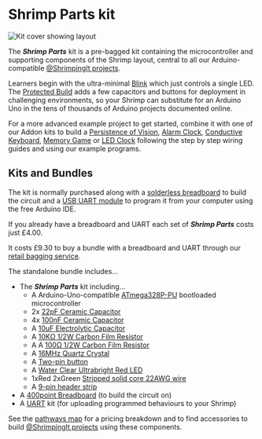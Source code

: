 # Shrimp Parts kit

![Kit cover showing layout](../project/shrimp/kit.png)

The ***Shrimp Parts*** kit is a pre-bagged kit containing the microcontroller and supporting components of the Shrimp layout, central to all our Arduino-compatible [@ShrimpingIt projects](/#project). 

Learners begin with the ultra-minimal [Blink](../project/blink.html) which just controls a single LED. The [Protected Build](../project/protected/) adds a few capacitors and buttons for deployment in challenging environments, so your Shrimp can substitute for an Arduino Uno in the tens of thousands of Arduino projects documented online.

For a more advanced example project to get started, combine it with one of our Addon kits to build a [Persistence of Vision](../project/pov/), [Alarm Clock](../project/alarmclock/), [Conductive Keyboard](../project/keyboard/), [Memory Game](../project/memory/) or [LED Clock](../project/ledclock/) following the step by step wiring guides and using our example programs.

## Kits and Bundles

The kit is normally purchased along with a [solderless breadboard](breadboard400.html) to build the circuit and a [USB UART module](CP2102.html) to program it from your computer using the free Arduino IDE. 

If you already have a breadboard and UART each set of ***Shrimp Parts*** costs just £4.00. 

It costs £9.30 to buy a bundle with a breadboard and UART through our [retail bagging service](../bagging.html).

The standalone bundle includes...

* The ***Shrimp Parts*** kit including...
	* A Arduino-Uno-compatible [ATmega328P-PU](http://cpc.farnell.com/1/1/108471-mcu-8bit-avr-32k-flash-28pdip-cpu-speed-20mhz-controller-familyseries-atmega-embedded-interface-type-i2c-spi-uart-mcu-case-style-dip-msl-no-of-ios-23-no-of-pins-28-packaging-each-program-memory-size-32kb-ram-memory-size-2kb-svhc-n-atmega328p-pu-atmel.html) bootloaded microcontroller
	* 2x [22pF Ceramic Capacitor](http://www.taydaelectronics.com/10-x-22pf-50v-ceramic-disc-capacitor-pkg-of-10.html)
	* 4x [100nF Ceramic Capacitor](http://www.taydaelectronics.com/10-x-0-1uf-50v-ceramic-disc-capacitor-pkg-of-10.html)
	* A [10uF Electrolytic Capacitor](http://www.taydaelectronics.com/10uf-25v-105c-radial-electrolytic-capacitor-5x11mm.html)
	* A [10KΩ 1/2W Carbon Film Resistor](http://www.taydaelectronics.com/10-x-resistor-10k-ohm-1-4w-5-carbon-film-pkg-of-10.html)
	* A A [100Ω 1/2W Carbon Film Resistor](http://www.taydaelectronics.com/catalogsearch/result/?q=100+OHM+1%2F2W+5%25+Carbon+Film+Resistor)
	* A [16MHz Quartz Crystal](http://www.taydaelectronics.com/16-000-mhz-16-mhz-crystal-hc-49-s-low-profile.html)
	* A [Two-pin button](http://www.taydaelectronics.com/tact-switch-6-6mm-5mm-through-hole-spst-no.html)
	* A [Water Clear Ultrabright Red LED](http://www.taydaelectronics.com/led-5mm-red-water-clear-ultra-bright.html)
	* 1xRed 2xGreen [Stripped solid core 22AWG wire](http://www.rapidonline.com/cables-connectors/rapid-1-0-6mm-single-core-equipment-wire-on-100m-reels-62317)
	* A [9-pin header strip](http://www.aliexpress.com/item/100PC-Lot-2-54mm-Pitch-Single-Row-Pin-Header-Pin-Male-Pin-Connector-Length-15mm-Free/688027713.html)
* A [400point Breadboard](breadboard400.html) (to build the circuit on)
* A [UART](cp2102.html) kit (for uploading programmed behaviours to your Shrimp)

See the [pathways map](/#kit) for a pricing breakdown and to find accessories to build  [@ShrimpingIt projects](/#project) using these components.